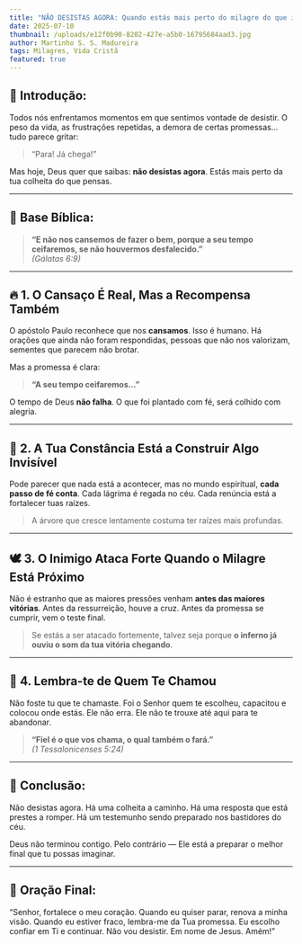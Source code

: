 ```yaml
---
title: "NÃO DESISTAS AGORA: Quando estás mais perto do milagre do que imaginas."
date: 2025-07-10
thumbnail: /uploads/e12f0b90-8202-427e-a5b0-16795684aad3.jpg
author: Martinho S. S. Madureira
tags: Milagres, Vida Cristã
featured: true
---
```

<!--StartFragment-->

## 🙌 Introdução:

Todos nós enfrentamos momentos em que sentimos vontade de desistir. O peso da vida, as frustrações repetidas, a demora de certas promessas... tudo parece gritar:

>  “Para! Já chega!”

 Mas hoje, Deus quer que saibas: **não desistas agora**. Estás mais perto da tua colheita do que pensas.

- - -

## 📖 Base Bíblica:

> **“E não nos cansemos de fazer o bem, porque a seu tempo ceifaremos, se não houvermos desfalecido.”**\
> *(Gálatas 6:9)*

- - -

## 🔥 1. O Cansaço É Real, Mas a Recompensa Também

O apóstolo Paulo reconhece que nos **cansamos**. Isso é humano. Há orações que ainda não foram respondidas, pessoas que não nos valorizam, sementes que parecem não brotar.

Mas a promessa é clara:

> **“A seu tempo ceifaremos…”**

O tempo de Deus **não falha**. O que foi plantado com fé, será colhido com alegria.

- - -

## 🌱 2. A Tua Constância Está a Construir Algo Invisível

Pode parecer que nada está a acontecer, mas no mundo espiritual, **cada passo de fé conta**. Cada lágrima é regada no céu. Cada renúncia está a fortalecer tuas raízes.

> A árvore que cresce lentamente costuma ter raízes mais profundas.

- - -

## 🕊 3. O Inimigo Ataca Forte Quando o Milagre Está Próximo

Não é estranho que as maiores pressões venham **antes das maiores vitórias**. Antes da ressurreição, houve a cruz. Antes da promessa se cumprir, vem o teste final.

> Se estás a ser atacado fortemente, talvez seja porque **o inferno já ouviu o som da tua vitória chegando**.

- - -

## 👑 4. Lembra-te de Quem Te Chamou

Não foste tu que te chamaste. Foi o Senhor quem te escolheu, capacitou e colocou onde estás. Ele não erra. Ele não te trouxe até aqui para te abandonar.

> **“Fiel é o que vos chama, o qual também o fará.”**\
> *(1 Tessalonicenses 5:24)*

- - -

## 📌 Conclusão:

Não desistas agora. Há uma colheita a caminho. Há uma resposta que está prestes a romper. Há um testemunho sendo preparado nos bastidores do céu.

Deus não terminou contigo. Pelo contrário — Ele está a preparar o melhor final que tu possas imaginar.

- - -

## 🙏 Oração Final:

“Senhor, fortalece o meu coração. Quando eu quiser parar, renova a minha visão. Quando eu estiver fraco, lembra-me da Tua promessa. Eu escolho confiar em Ti e continuar. Não vou desistir. Em nome de Jesus. Amém!”

<!--EndFragment-->